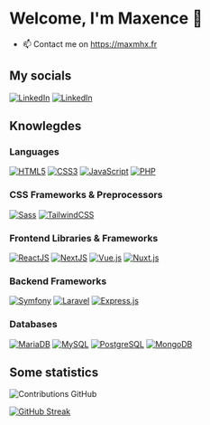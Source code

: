 # Welcome, I'm Maxence 👋

- 📫 Contact me on <https://maxmhx.fr>

## My socials

[![LinkedIn](https://img.shields.io/badge/-GitHub-000?&logo=GitHub&logoColor=FFF)](https://github.com/MaxenceMahieux)
[![LinkedIn](https://img.shields.io/badge/-LinkedIn-000?&logo=LinkedIn&logoColor=0A66C2)](ww.linkedin.com/in/maxence-mahieux)
## Knowlegdes

### Languages
[![HTML5](https://img.shields.io/badge/-HTML5-000?&logo=HTML5&logoColor=E34F26)](https://www.w3.org/html/)
[![CSS3](https://img.shields.io/badge/-CSS3-000?&logo=CSS3&logoColor=1572B6)](https://developer.mozilla.org/fr/docs/Web/CSS)
[![JavaScript](https://img.shields.io/badge/-JavaScript-000?&logo=JavaScript&logoColor=F7DF1E)](https://developer.mozilla.org/en-US/docs/Web/JavaScript)
[![PHP](https://img.shields.io/badge/-PHP-000?&logo=PHP&logoColor=777BB4)](https://www.php.net)

### CSS Frameworks & Preprocessors
[![Sass](https://img.shields.io/badge/-Sass-000?&logo=Sass&logoColor=CC6699)](https://sass-lang.com)
[![TailwindCSS](https://img.shields.io/badge/-TailwindCSS-000?&logo=TailwindCSS&logoColor=38BDF8)](https://tailwindcss.com)

### Frontend Libraries & Frameworks
[![ReactJS](https://img.shields.io/badge/-React-000?&logo=React&logoColor=58C4DC)](https://fr.legacy.reactjs.org/)
[![NextJS](https://img.shields.io/badge/-Next.js-000?&logo=Next.js&logoColor=white)](https://nextjs.org/)
[![Vue.js](https://img.shields.io/badge/-Vue.js-000?&logo=Vue.js&logoColor=4FC08D)](https://vuejs.org/)
[![Nuxt.js](https://img.shields.io/badge/-Nuxt.js-000?&logo=Nuxt.js&logoColor=00DC82)](https://nuxtjs.org/)

### Backend Frameworks
[![Symfony](https://img.shields.io/badge/-Symfony-000?&logo=Symfony&logoColor=white)](https://symfony.com/)
[![Laravel](https://img.shields.io/badge/-Laravel-000?&logo=Laravel&logoColor=FF2D20)](https://laravel.com/)
[![Express.js](https://img.shields.io/badge/-Express.js-000?&logo=Express.js&logoColor=00DC82)](https://expressjs.com/fr/)

### Databases
[![MariaDB](https://img.shields.io/badge/-MariaDB-000?&logo=MariaDB&logoColor=003545)](https://mariadb.org/)
[![MySQL](https://img.shields.io/badge/-MySQL-000?&logo=MySQL&logoColor=4479A1)](https://www.mysql.com/)
[![PostgreSQL](https://img.shields.io/badge/-PostgreSQL-000?&logo=PostgreSQL&logoColor=4169E1)](https://www.postgresql.org)
[![MongoDB](https://img.shields.io/badge/-MongoDB-000?&logo=MongoDB&logoColor=00ED64)](https://www.mongodb.com/fr-fr)


## Some statistics

![Contributions GitHub](https://github-readme-stats.vercel.app/api?username=MaxenceMahieux&custom_title=Contributions%20GitHub&show_icons=true&locale=fr&count_private=true&hide=stars,issues&bg_color=0d1117&hide_border=true&icon_color=5A9&text_color=D3D3D3&title_color=5A9)

[![GitHub Streak](https://github-readme-streak-stats.herokuapp.com?user=MaxenceMahieux&hide_border=true&locale=fr&background=0d1117&ring=5A9&stroke=5A9&fire=5A9&sideNums=D3D3D3&currStreakLabel=D3D3D3&sideLabels=D3D3D3&dates=D3D3D3&currStreakNum=D3D3D3)](https://git.io/streak-stats) 
